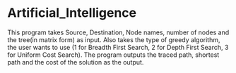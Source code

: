 # Artificial_Intelligence
This program takes Source, Destination, Node names, number of nodes and the tree(in matrix form) as input. Also takes the type of greedy algorithm, the user wants to use (1 for Breadth First Search, 2 for Depth First Search, 3 for Uniform Cost Search). The program outputs the traced path, shortest path and the cost of the solution as the output.
